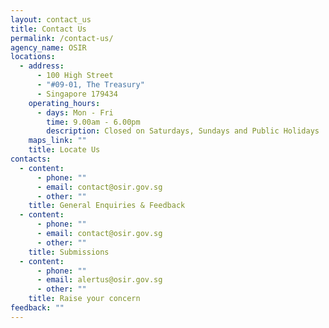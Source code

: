 ```yaml
---
layout: contact_us
title: Contact Us
permalink: /contact-us/
agency_name: OSIR
locations:
  - address:
      - 100 High Street
      - "#09-01, The Treasury"
      - Singapore 179434
    operating_hours:
      - days: Mon - Fri
        time: 9.00am - 6.00pm
        description: Closed on Saturdays, Sundays and Public Holidays
    maps_link: ""
    title: Locate Us
contacts:
  - content:
      - phone: ""
      - email: contact@osir.gov.sg
      - other: ""
    title: General Enquiries & Feedback
  - content:
      - phone: ""
      - email: contact@osir.gov.sg
      - other: ""
    title: Submissions
  - content:
      - phone: ""
      - email: alertus@osir.gov.sg
      - other: ""
    title: Raise your concern
feedback: ""
---
```

